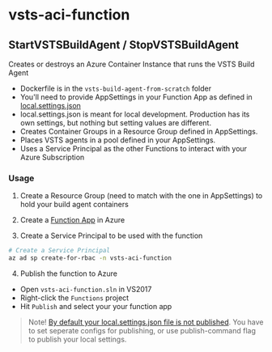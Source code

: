 # vsts-aci-function

## StartVSTSBuildAgent / StopVSTSBuildAgent

Creates or destroys an Azure Container Instance that runs the VSTS Build Agent

* Dockerfile is in the `vsts-build-agent-from-scratch` folder
* You'll need to provide AppSettings in your Function App as defined in [local.settings.json](https://github.com/kikr/vsts-aci-build-agent/blob/master/vsts-aci-function/Functions/local.settings.json)
* local.settings.json is meant for local development. Production has its own settings, but nothing but setting values are different.
* Creates Container Groups in a Resource Group defined in AppSettings.
* Places VSTS agents in a pool defined in your AppSettings.
* Uses a Service Principal as the other Functions to interact with your Azure Subscription

### Usage

1. Create a Resource Group (need to match with the one in AppSettings) to hold your build agent containers

2. Create a [Function App](https://docs.microsoft.com/en-us/azure/azure-functions/) in Azure

3. Create a Service Principal to be used with the function

```bash
# Create a Service Principal
az ad sp create-for-rbac -n vsts-aci-function
```

4. Publish the function to Azure

* Open `vsts-aci-function.sln` in VS2017
* Right-click the `Functions` project
* Hit `Publish` and select your your function app

> Note! [By default your local.settings.json file is not published](https://docs.microsoft.com/en-us/azure/azure-functions/functions-run-local#local-settings-file). You have to set seperate configs for publishing, or use publish-command flag to publish your local settings.
